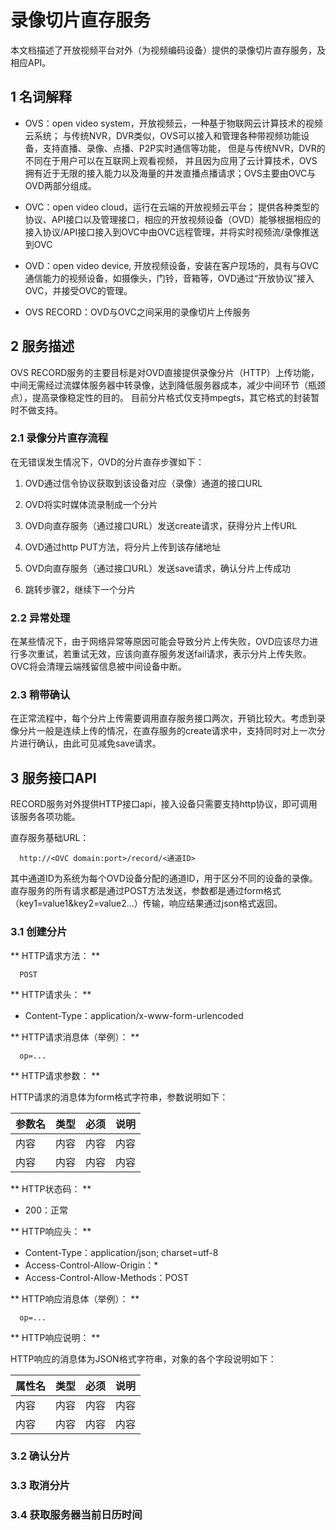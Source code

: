# 录像切片直存服务

本文档描述了开放视频平台对外（为视频编码设备）提供的录像切片直存服务，及相应API。

## 1 名词解释

- OVS：open video system，开放视频云，一种基于物联网云计算技术的视频云系统；
  与传统NVR，DVR类似，OVS可以接入和管理各种带视频功能设备，支持直播、录像、点播、P2P实时通信等功能，
  但是与传统NVR，DVR的不同在于用户可以在互联网上观看视频，
  并且因为应用了云计算技术，OVS拥有近于无限的接入能力以及海量的并发直播点播请求；OVS主要由OVC与OVD两部分组成。

- OVC：open video cloud，运行在云端的开放视频云平台；
  提供各种类型的协议、API接口以及管理接口，相应的开放视频设备（OVD）能够根据相应的接入协议/API接口接入到OVC中由OVC远程管理，并将实时视频流/录像推送到OVC

- OVD：open video device, 开放视频设备，安装在客户现场的，具有与OVC通信能力的视频设备，如摄像头，门铃，音箱等，OVD通过“开放协议”接入OVC，并接受OVC的管理。

- OVS RECORD：OVD与OVC之间采用的录像切片上传服务

## 2 服务描述


OVS RECORD服务的主要目标是对OVD直接提供录像分片（HTTP）上传功能，中间无需经过流媒体服务器中转录像，达到降低服务器成本，减少中间环节（瓶颈点），提高录像稳定性的目的。
目前分片格式仅支持mpegts，其它格式的封装暂时不做支持。


### 2.1 录像分片直存流程

在无错误发生情况下，OVD的分片直存步骤如下：

1. OVD通过信令协议获取到该设备对应（录像）通道的接口URL

2. OVD将实时媒体流录制成一个分片

3. OVD向直存服务（通过接口URL）发送create请求，获得分片上传URL

4. OVD通过http PUT方法，将分片上传到该存储地址

5. OVD向直存服务（通过接口URL）发送save请求，确认分片上传成功

6. 跳转步骤2，继续下一个分片

### 2.2 异常处理

在某些情况下，由于网络异常等原因可能会导致分片上传失败，OVD应该尽力进行多次重试，若重试无效，应该向直存服务发送fail请求，表示分片上传失败。OVC将会清理云端残留信息被中间设备中断。

### 2.3 稍带确认

在正常流程中，每个分片上传需要调用直存服务接口两次，开销比较大。考虑到录像分片一般是连续上传的情况，在直存服务的create请求中，支持同时对上一次分片进行确认，由此可见减免save请求。



## 3 服务接口API

RECORD服务对外提供HTTP接口api，接入设备只需要支持http协议，即可调用该服务各项功能。

直存服务基础URL： 

```
  http://<OVC domain:port>/record/<通道ID>
```

其中通道ID为系统为每个OVD设备分配的通道ID，用于区分不同的设备的录像。直存服务的所有请求都是通过POST方法发送，参数都是通过form格式（key1=value1&key2=value2...）传输，响应结果通过json格式返回。



### 3.1 创建分片

** HTTP请求方法： **

```
  POST
```  

** HTTP请求头： **

- Content-Type：application/x-www-form-urlencoded

** HTTP请求消息体（举例）： **

```
  op=...
```  

** HTTP请求参数： **

HTTP请求的消息体为form格式字符串，参数说明如下：

参数名| 类型 | 必须 | 说明
-|-|-|-
内容|内容|内容|内容
内容|内容|内容|内容


** HTTP状态码： **

- 200：正常

** HTTP响应头： **

- Content-Type：application/json; charset=utf-8
- Access-Control-Allow-Origin：\*
- Access-Control-Allow-Methods：POST 

** HTTP响应消息体（举例）： **

```
  op=...
```  

** HTTP响应说明： **

HTTP响应的消息体为JSON格式字符串，对象的各个字段说明如下：

属性名| 类型 | 必须 | 说明
-|-|-|-
内容|内容|内容|内容
内容|内容|内容|内容





### 3.2 确认分片


### 3.3 取消分片


### 3.4 获取服务器当前日历时间



